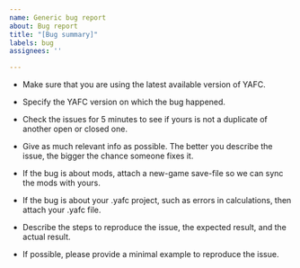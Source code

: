 ```yaml
---
name: Generic bug report
about: Bug report
title: "[Bug summary]"
labels: bug
assignees: ''

---
```


- Make sure that you are using the latest available version of YAFC.
- Specify the YAFC version on which the bug happened.

- Check the issues for 5 minutes to see if yours is not a duplicate of another open or closed one.
- Give as much relevant info as possible. The better you describe the issue, the bigger the chance someone fixes it. 
- If the bug is about mods, attach a new-game save-file so we can sync the mods with yours.
- If the bug is about your .yafc project, such as errors in calculations, then attach your .yafc file.
- Describe the steps to reproduce the issue, the expected result, and the actual result.
- If possible, please provide a minimal example to reproduce the issue.
